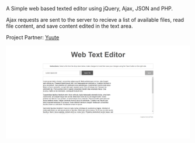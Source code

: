 A Simple web based texted editor using jQuery, Ajax, JSON and PHP.

Ajax requests are sent to the server to recieve a list of available files,
read file content, and save content edited in the text area.

Project Partner: [Yuute](https://github.com/yuute)

![](./webText.png)